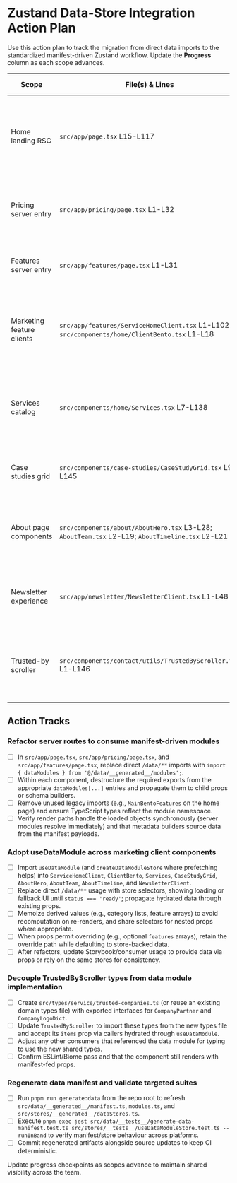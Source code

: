 # Zustand Data-Store Integration Action Plan

Use this action plan to track the migration from direct data imports to the standardized manifest-driven Zustand workflow. Update the **Progress** column as each scope advances.

| Scope | File(s) & Lines | Current Implementation | Planned Replacement | Rationale | Progress |
| --- | --- | --- | --- | --- | --- |
| Home landing RSC | `src/app/page.tsx` L15-L117 | Imports `caseStudies`, `faqItems`, pricing/testimonial datasets, and company logos directly, then renders them synchronously in the server component. | Import `dataModules` from `@/data/__generated__/modules`, destructure the needed exports (e.g., `dataModules['caseStudy/caseStudies']`) during render, and pass the resolved payloads into child props before returning JSX. | Keeps server routes on the manifest contract so swapping static modules for API-backed loaders is transparent. | ⬜ Not Started |
| Pricing server entry | `src/app/pricing/page.tsx` L1-L32 | Pulls `PricingPlans` and `leadGenFAQ` directly from static modules inside the server component. | Use `dataModules['service/slug_data/pricing']` and `dataModules['service/slug_data/faq']` to obtain pricing data and FAQ lists, ensuring schema generation consumes manifest-backed content. | Aligns SSR data access with generated loaders and avoids bypassing the store layer. | ⬜ Not Started |
| Features server entry | `src/app/features/page.tsx` L1-L31 | Imports `faqItems` statically and slices them inside the server component. | Replace with `dataModules['faq/default']` (or a dedicated features FAQ module) and read the FAQ array from the manifest module before building schemas. | Unifies FAQ sourcing and prepares the page for API-driven data. | ⬜ Not Started |
| Marketing feature clients | `src/app/features/ServiceHomeClient.tsx` L1-L102; `src/components/home/ClientBento.tsx` L1-L18 | Client components import `MainBentoFeatures`, `leadGenIntegrations`, and timelines directly from `/data`, assuming synchronous availability. | Switch to `useDataModule` for `bento/main`, `service/slug_data/integrations`, and `features/feature_timeline`, rendering loading states until stores report `ready`; keep props available for overrides. | Ensures client routes hydrate through shared Zustand caches and allows future API-backed loaders without touching UI logic. | ⬜ Not Started |
| Services catalog | `src/components/home/Services.tsx` L7-L138 | Reads `services` and helper functions from `/data/service/services`, then filters the in-memory object directly. | Hydrate the module with `useDataModule('service/services')`, memoize `services` and `getServicesByCategory` from store state, and guard against `loading`/`error` before rendering filters. | Centralizes service metadata via stores, enabling cache invalidation and lazy loading workflows. | ⬜ Not Started |
| Case studies grid | `src/components/case-studies/CaseStudyGrid.tsx` L9-L145 | Imports `caseStudyCategories` statically and feeds them to `useCategoryFilter`. | Load categories through `useDataModule('caseStudy/caseStudies')`, deriving category lists from the loaded data (or a dedicated module) within the store-managed state. | Maintains consistency with generated module access while preserving filtering logic. | ⬜ Not Started |
| About page components | `src/components/about/AboutHero.tsx` L3-L28; `AboutTeam.tsx` L2-L19; `AboutTimeline.tsx` L2-L21 | Default props source hero copy, team members, and timeline milestones from static data modules. | Replace defaults with selectors from `useDataModule('about/hero' \| 'about/team' \| 'about/timeline')`, providing optional prop overrides while guarding for `loading` states. | Keeps marketing sections in sync with manifest-backed content and removes implicit coupling to static fixtures. | ⬜ Not Started |
| Newsletter experience | `src/app/newsletter/NewsletterClient.tsx` L1-L48 | Imports testimonials and trusted company logos directly into a client component. | Hydrate both datasets via `useDataModule('service/slug_data/testimonials')` and `useDataModule('service/slug_data/trustedCompanies')`, surfacing skeleton/error states before rendering scroller/testimonials. | Shares cached data with other routes and preps the newsletter page for API-sourced testimonials. | ⬜ Not Started |
| Trusted-by scroller | `src/components/contact/utils/TrustedByScroller.tsx` L1-L146 | Imports type definitions from the data module and expects synchronous dictionaries. | Introduce dedicated type exports (e.g., `src/types/service/trusted-companies.ts`) and feed the scroller via `useDataModule`-hydrated props; stop importing types from `/data`. | Decouples UI types from data implementations, easing the swap to remote loaders and keeping typing stable. | ⬜ Not Started |

## Action Tracks

### Refactor server routes to consume manifest-driven modules
- [ ] In `src/app/page.tsx`, `src/app/pricing/page.tsx`, and `src/app/features/page.tsx`, replace direct `/data/**` imports with `import { dataModules } from '@/data/__generated__/modules';`.
- [ ] Within each component, destructure the required exports from the appropriate `dataModules[...]` entries and propagate them to child props or schema builders.
- [ ] Remove unused legacy imports (e.g., `MainBentoFeatures` on the home page) and ensure TypeScript types reflect the module namespace.
- [ ] Verify render paths handle the loaded objects synchronously (server modules resolve immediately) and that metadata builders source data from the manifest payloads.

### Adopt useDataModule across marketing client components
- [ ] Import `useDataModule` (and `createDataModuleStore` where prefetching helps) into `ServiceHomeClient`, `ClientBento`, `Services`, `CaseStudyGrid`, `AboutHero`, `AboutTeam`, `AboutTimeline`, and `NewsletterClient`.
- [ ] Replace direct `/data/**` usage with store selectors, showing loading or fallback UI until `status === 'ready'`; propagate hydrated data through existing props.
- [ ] Memoize derived values (e.g., category lists, feature arrays) to avoid recomputation on re-renders, and share selectors for nested props where appropriate.
- [ ] When props permit overriding (e.g., optional `features` arrays), retain the override path while defaulting to store-backed data.
- [ ] After refactors, update Storybook/consumer usage to provide data via props or rely on the same stores for consistency.

### Decouple TrustedByScroller types from data module implementation
- [ ] Create `src/types/service/trusted-companies.ts` (or reuse an existing domain types file) with exported interfaces for `CompanyPartner` and `CompanyLogoDict`.
- [ ] Update `TrustedByScroller` to import these types from the new types file and accept its `items` prop via callers hydrated through `useDataModule`.
- [ ] Adjust any other consumers that referenced the data module for typing to use the new shared types.
- [ ] Confirm ESLint/Biome pass and that the component still renders with manifest-fed props.

### Regenerate data manifest and validate targeted suites
- [ ] Run `pnpm run generate:data` from the repo root to refresh `src/data/__generated__/manifest.ts`, `modules.ts`, and `src/stores/__generated__/dataStores.ts`.
- [ ] Execute `pnpm exec jest src/data/__tests__/generate-data-manifest.test.ts src/stores/__tests__/useDataModuleStore.test.ts --runInBand` to verify manifest/store behaviour across platforms.
- [ ] Commit regenerated artifacts alongside source updates to keep CI deterministic.

Update progress checkpoints as scopes advance to maintain shared visibility across the team.
